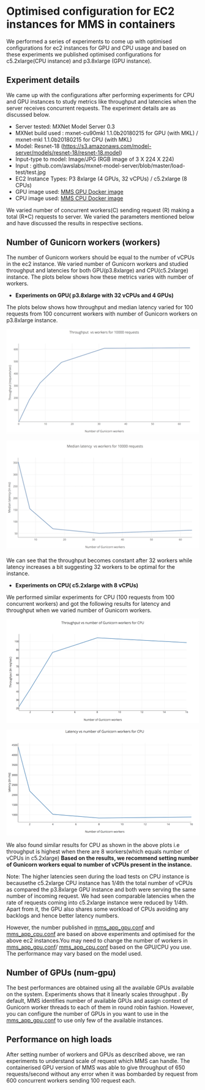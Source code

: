 # Optimised configuration for EC2 instances for MMS in containers
We performed a series of experiments to come up with optimised configurations for ec2 instances for GPU and CPU usage and based on these experiments we published optimised configurations for c5.2xlarge(CPU instance) and p3.8xlarge (GPU instance). 
## Experiment details
We came up with the configurations after performing experiments for CPU and GPU instances to study metrics like throughput and latencies when the server receives concurrent requests.  The experiment details are as discussed below.
* Server  tested: MXNet Model Server 0.3 
* MXNet build used : mxnet-cu90mkl 1.1.0b20180215 for GPU (with MKL) / mxnet-mkl 1.1.0b20180215 for CPU (with MKL)
* Model: Resnet-18 (https://s3.amazonaws.com/model-server/models/resnet-18/resnet-18.model)
* Input-type to model: Image/JPG (RGB image of 3 X 224 X 224)
* Input : github.com/awslabs/mxnet-model-server/blob/master/load-test/test.jpg
* EC2 Instance Types: P3 8xlarge (4 GPUs, 32 vCPUs) / c5.2xlarge (8 CPUs)
* GPU image used: [MMS GPU Docker image](https://hub.docker.com/r/awsdeeplearningteam/mms_gpu/)
* CPU image used: [MMS CPU Docker image](https://hub.docker.com/r/awsdeeplearningteam/mms_cpu/)


We varied number of concurrent workers(C) sending request (R) making a total (R*C) requests to server. We varied the parameters mentioned below and have discussed the results in respective sections.

## Number of Gunicorn workers (workers)
The number of Gunicorn workers should be equal to the number of vCPUs in the ec2 instance. We varied number of Gunicorn workers and studied throughput and latencies for both GPU(p3.8xlarge) and CPU(c5.2xlarge) instance. The plots below shows how these metrics varies with number of workers.

* **Experiments on GPU( p3.8xlarge with 32 vCPUs and 4 GPUs)**


The plots below shows how throughput and median latency varied for 100 requests from 100 concurrent workers with number of Gunicorn workers on p3.8xlarge instance. 


![GPU_throughput](./images/gpu_throughput.png)

![GPU_latency](./images/gpu_latency.png)

We can see that the throughput becomes constant after 32 workers while latency increases a bit suggesting 32 workers to be optimal for the instance.

* **Experiments on CPU( c5.2xlarge with 8 vCPUs)**

We performed similar experiments for CPU (100 requests from 100 concurrent workers) and got the following results for latency and throughput when we varied number of Gunicorn workers.

![CPU_throughput](./images/cpu_throughput.png)

![CPU_latency](./images/cpu_latency.png)

We also found similar results for CPU as shown in the above plots i.e throughput is highest when there are 8 workers(which equals number of vCPUs in c5.2xlarge)
**Based on the results, we recommend setting number of Gunicorn workers equal to number of vCPUs present in the instance.**

Note: The higher latencies seen during the load tests on CPU instance is becausethe c5.2xlarge CPU instance has 1/4th the total number of vCPUs as compared the p3.8xlarge GPU instance and both were serving the same number of incoming request. We had seen comparable latencies when the rate of requests coming into c5.2xlarge instance were reduced by 1/4th. Apart from it, the GPU also shares some workload of CPUs avoiding any backlogs and hence better latency numbers.

However, the number published in [mms_app_gpu.conf](../docker/mms_app_gpu.conf) and [mms_app_cpu.conf](../docker/mms_app_cpu.conf)  are based on above experiments and optimised for the above ec2 instances.You may need to change the number of workers in [mms_app_gpu.conf](../docker/mms_app_gpu.conf)/ [mms_app_cpu.conf](../docker/mms_app_cpu.conf) based on the GPU/CPU you use. The performance may vary based on the model used.

## Number of GPUs (num-gpu)
The best performances are obtained using all the available GPUs available on the system. Experiments shows that it linearly scales throughput . By default, MMS identifies number of available GPUs and assign context of Gunicorn worker threads to each of them in round robin fashion. However, you can configure the number of GPUs in  you want to use in the [mms_app_gpu.conf](../docker/mms_app_gpu.conf) to use only few of the available instances.

## Performance on high loads 
After setting number of workers and GPUs as described above, we ran experiments to understand scale of request which MMS can handle. The containerised GPU version of MMS was able to give throughput of 650 requests/second without any error when it was bombarded by request from 600 concurrent workers sending 100 request each. 

